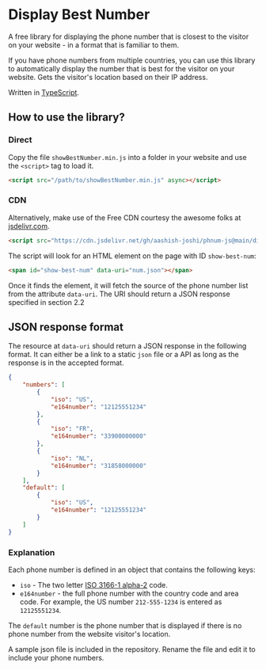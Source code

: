 # Display Best Number

A free library for displaying the phone number that is closest to the visitor on your website - in a format that is familiar to them.

If you have phone numbers from multiple countries, you can use this library to automatically display the number that is best for the visitor on your website. Gets the visitor's location based on their IP address.

Written in [TypeScript](https://www.typescriptlang.org/).

## How to use the library?

### Direct

Copy the file `showBestNumber.min.js` into a folder in your website and use the `<script>` tag to load it.

```html
<script src="/path/to/showBestNumber.min.js" async></script>
```

### CDN

Alternatively, make use of the Free CDN courtesy the awesome folks at [jsdelivr.com](https://jsdelivr.com/).

```html
<script src="https://cdn.jsdelivr.net/gh/aashish-joshi/phnum-js@main/dist/showBestNumber.min.js" async></script>
```

The script will look for an HTML element on the page with ID `show-best-num`:

```html
<span id="show-best-num" data-uri="num.json"></span>
```

Once it finds the element, it will fetch the source of the phone number list from the attribute `data-uri`. The URI should return a JSON response specified in section 2.2

## JSON response format

The resource at ```data-uri``` should return a JSON response in the following format. It can either be a link to a static `json` file or a API as long as the response is in the accepted format.

```json
{
	"numbers": [
		{
			"iso": "US",
			"e164number": "12125551234"
		},
		{
			"iso": "FR",
			"e164number": "33900000000"
		},
		{
			"iso": "NL",
			"e164number": "31858000000"
		}
	],
	"default": [
		{
			"iso": "US",
			"e164number": "12125551234"
		}
	]
}

```

### Explanation

Each phone number is defined in an object that contains the following keys:

- `iso` - The two letter [ISO 3166-1 alpha-2](https://en.wikipedia.org/wiki/ISO_3166-1_alpha-2) code.
- `e164number` - the full phone number with the country code and area code. For example, the US number `212-555-1234` is entered as `12125551234`.

The `default` number is the phone number that is displayed if there is no phone number from the website visitor's location.

A sample json file is included in the repository. Rename the file and edit it to include your phone numbers.